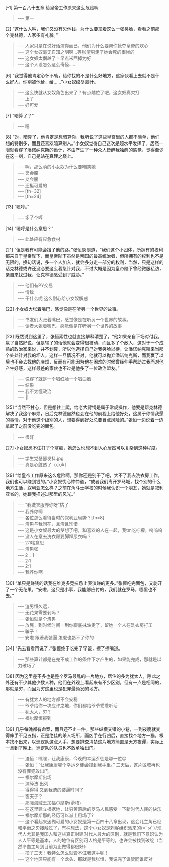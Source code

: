 
[-1] 第一百八十五章 给皇帝工作原来这么危险啊
>--- 第一<br>

[2] “这什么人呐，我们又没有欠他钱，为什么要顶着这么一张臭脸，看看之前那个克林德，人家多有礼貌。”
>--- 人家只是在说好话演你而已，他们为什么要帮你抢夺皇帝的欢心<br>
>--- 这个女奴毫无自知之明啊…等张渣男走了她会死的很惨的<br>
>--- 这女奴太僭越了！早点米西掉为好<br>
>--- 这个人设怎么这么奇怪……<br>

[6] “我觉得他肯定心怀不轨，给你找的不是什么好地方，这家伙看上去就不是什么好人，你别被他给，给……”小女奴绞尽脑汁。
>--- 这么快就从女奴角色出来了？有点越位了吧，这女奴真欠打<br>
>--- 上了<br>
>--- 好可爱<br>

[7] “暗算了？”
>--- 嗯<br>

[8] “对，暗算了，他肯定是想暗算你，我听说了这些皇宫里的人都不简单，他们想的特别多，而且还喜欢暗算别人。”小女奴觉得自己这次是超水平发挥了，居然一眼就看穿了潘诺纳克斯的诡计，不由产生了一种众人皆醉我独醒的感觉，觉得至少在这一刻，自己是站在真理之巅上。
>--- 啊，那么萌的小女奴为什么要嘲笑她<br>
>--- 叉会腰<br>
>--- 叉会腰<br>
>--- 还挺可爱的<br>
>--- [fn=32]<br>
>--- [fn=24]<br>

[13] “嗯哼。”
>--- 多了个哼<br>

[14] “嗯哼是什么意思？”
>--- 此处应有应急食材<br>

[21] “但是我有可能会挡了他的路。”张恒淡淡道，“我们这个小团体，所拥有的权利都来自于皇帝陛下，而皇帝陛下虽然是帝国的最高统治者，但所拥有的权利也不是无限的，换句话说，多一个人加入，就会多分走一部分的权利，当然，只是这样的话克林德或许还没必要这么着急针对我，不过大概是因为皇帝陛下曾经微服私访，亲自来找过我，让克林德感受到了威胁。”
>--- 他们有PY交易<br>
>--- 情敌<br>
>--- 干什么呢 这么耐心给小女奴解惑<br>

[22] 小女奴大张着嘴巴，感觉像是在听另一个世界的故事。
>--- 书友们大张着嘴巴，感觉像是在听另一个世界的故事。<br>
>--- 读者大张着嘴巴，感觉像是在听另一个世界的故事<br>

[23] 既然说到这里了，张恒索性也就直接解释清楚了，“他如果亲自下场对付我，赢了当然好说，但是输了的话他就会变得很被动，而且多了个敌人，这对于一个成熟的政治家来说，并不划算，所以他选择自己对我笑脸以待，让潘诺纳克斯来当那个处处针对我的坏人，这样一旦情况不对，他就可以抛弃潘诺纳克斯，而我赢了以后也不会去找他的麻烦，反而有可能因为他在困难的时候曾经伸手帮助过我而对他产生好感，这样最差的家伙也不过是他多了一位政治盟友。”
>--- 说穿了就是一个唱红脸一个唱白脸<br>
>--- 结果<br>
>--- 我不太懂政治<br>
>--- 🌝<br>

[25] “当然不甘心，但是想往上爬，给老大背锅是属于常规操作，他要是帮克林德解决了我这个麻烦，日后克林德自然也会在他的前程上给他好处，这属于你情我愿的事情，对于他这个级别的人，想要得到好处总要冒点风险的。”张恒一边说着一边拿起了之前没吃完的面包。
>--- 很好<br>

[27] 小女奴忍不住打了个寒颤，她怎么也想不到人心居然可以复杂到这种程度。
>--- 学生党瑟瑟发抖.jpg<br>
>--- 真是心脏透了（小声）<br>

[29] “给皇帝工作原来这么危险啊，那你还是别干了吧，大不了我去洗衣房工作，我们也可以赚到钱的。”小女奴忧心忡忡道，“或者我们离开罗马城，找个别的什么地方生活，叙利亚怎么样？之前在角斗士学校的时候我认识一个朋友，她就是叙利亚省的，她跟我描述过那里的风光。”
>--- “我洗衣服养你呀”枯了<br>
>--- 我养你啊<br>
>--- 各位怎么看待当时的叙利亚局势？[fn=8]<br>
>--- 渣男与我同在，且渣且珍惜<br>
>--- 这是小女奴最大的梦想了吧，和喜欢的人在一起，我tm吃柠檬，呜呜呜<br>
>--- 没人在意去洗衣房要脚踩尿衣吗？<br>
>--- 2:1啥意思<br>
>--- 渣男张<br>
>--- 2：1<br>
>--- 2:1<br>
>--- 2:1<br>
>--- 我养你啊<br>

[30] “单只是赚钱的话我在维克多竞技场上表演赚的更多。”张恒吃完面包，又剥开了一个无花果，“安啦，这只是小事，我能够应付的，我们就在罗马，哪里也不去。”
>--- 渣男恒久远，<br>
>--- 无花果需要剥吗？<br>
>--- 张恒就是个渣男<br>
>--- 放屁，到时候时间一到你脚底抹油走了，留她一个人在洗衣房打工<br>
>--- 骗子！<br>
>--- 安啦 跟著我裝逼 怎麼也虧不了你的<br>

[34] “先去看看再说了，”张恒终于吃完了早饭，擦了擦嘴道。
>--- 那些算计都是在完不成工作的条件下才产生的，如果能完成，那就是以力破巧了<br>

[38] 因为这里差不多也是整个罗马最乱的一片地方，居住的多为犹太人，除此之外还有不少其他少数人种，他们在外观上看起来有不少区别，但有一点是相同的，那就是穷，而因为穷这里也是犯罪最频发的地方。
>--- 有犹太人的地方都不会安稳<br>
>--- 爷爷给你一块应许之地，你们都给爷爷乖乖听话<br>
>--- 犹太人，穷？<br>
>--- 福尔摩恒报到<br>

[39] 几乎每晚都有命案，而且还不止一件，那些纵横交错的小巷，一到夜晚就变得伸手不见五指，正是绝佳的杀人场所，而凶手在行凶后，直接找个地方一猫，根本找不出来，以巡逻队这点人手，想要排查清楚这片地方简直是天方夜谭，实际上一旦到了晚上，巡逻队的队员也不敢单独出门。
>--- 渣恒：嘿嘿，让我康康，今晚的幸运歹徒是哪一位😊<br>
>--- 张恒：“让我康康哪个幸运歹徒会撞到我手里。”
三天后，这片区域再也没有罪犯敢出门。<br>
>--- 福尔摩斯出场<br>
>--- 演绎法 出列<br>
>--- 得得得 又到我渣的装逼时间了<br>
>--- 夜天子？<br>
>--- 那骚海贼王加福尔摩斯(滑稽)<br>
>--- 在这里建立根据地，让穷苦落后的罗马人民感受一下新时代人民的快乐<br>
>--- 福尔摩斯那的经历可以派上用场了?<br>
>--- 这个看起来迷糊可爱的小女奴是第一百四十八章出现，这会儿主角已经和平衡之刃接触过了，有种想法，这个小女奴是刺客组织派来的(=ﾟωﾟ)ﾉ现代人尤其是我国人和这些真正封建时代人最大的区别，就是我们下意识认为人人平等是基本，人的地位有区别可人格是平等的，也许会被找到破绽（当然冷血主角到目前为止做得都很好）<br>
>--- 攒了三天！我特么怎么就管不住我这手呢！<br>
>--- 这个地区只能有一个龙头，那就是我张恒，我说完了谁赞同谁反对<br>
